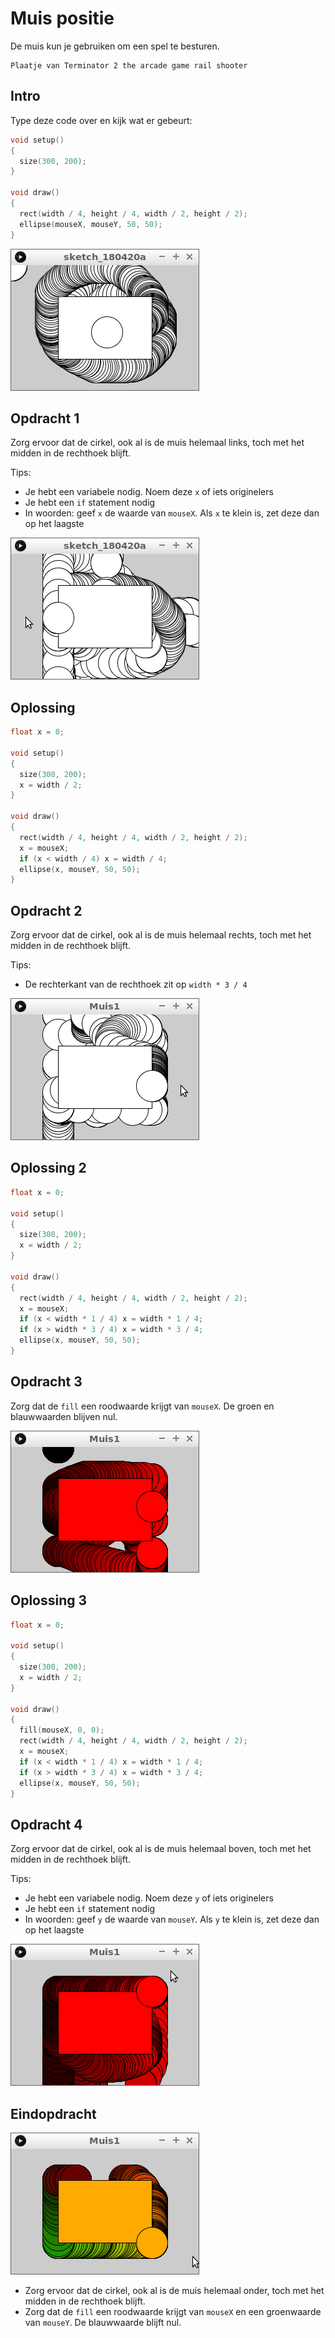 # Muis positie

De muis kun je gebruiken om een spel te besturen.

```
Plaatje van Terminator 2 the arcade game rail shooter
```

## Intro

Type deze code over en kijk wat er gebeurt:

```c++
void setup()
{
  size(300, 200);
}

void draw() 
{
  rect(width / 4, height / 4, width / 2, height / 2);
  ellipse(mouseX, mouseY, 50, 50);
}
```

![Muis 1 intro](Muis1_Intro.png)

## Opdracht 1

Zorg ervoor dat de cirkel, ook al is de muis helemaal links, toch
met het midden in de rechthoek blijft.

Tips:

 * Je hebt een variabele nodig. Noem deze `x` of iets originelers
 * Je hebt een `if` statement nodig
 * In woorden: geef `x` de waarde van `mouseX`. Als `x` te klein is, zet deze dan op het laagste

![Opdracht 1](Muis1_1.png)
   
## Oplossing

```c++
float x = 0;

void setup()
{
  size(300, 200);
  x = width / 2;
}

void draw() 
{
  rect(width / 4, height / 4, width / 2, height / 2);
  x = mouseX;
  if (x < width / 4) x = width / 4;
  ellipse(x, mouseY, 50, 50);
}
```

## Opdracht 2

Zorg ervoor dat de cirkel, ook al is de muis helemaal rechts, toch
met het midden in de rechthoek blijft.

Tips:

 * De rechterkant van de rechthoek zit op `width * 3 / 4`

![Opdracht 2](Muis1_2.png)
   
## Oplossing 2

```c++
float x = 0;

void setup()
{
  size(300, 200);
  x = width / 2;
}

void draw() 
{
  rect(width / 4, height / 4, width / 2, height / 2);
  x = mouseX;
  if (x < width * 1 / 4) x = width * 1 / 4;
  if (x > width * 3 / 4) x = width * 3 / 4;
  ellipse(x, mouseY, 50, 50);
}
```

## Opdracht 3

Zorg dat de `fill` een roodwaarde krijgt van `mouseX`. De
groen en blauwwaarden blijven nul.

![Opdracht 3](Muis1_3.png)
   
## Oplossing 3

```c++
float x = 0;

void setup()
{
  size(300, 200);
  x = width / 2;
}

void draw() 
{
  fill(mouseX, 0, 0);
  rect(width / 4, height / 4, width / 2, height / 2);
  x = mouseX;
  if (x < width * 1 / 4) x = width * 1 / 4;
  if (x > width * 3 / 4) x = width * 3 / 4;
  ellipse(x, mouseY, 50, 50);
}
```

## Opdracht 4

Zorg ervoor dat de cirkel, ook al is de muis helemaal boven, toch
met het midden in de rechthoek blijft.

Tips:

 * Je hebt een variabele nodig. Noem deze `y` of iets originelers
 * Je hebt een `if` statement nodig
 * In woorden: geef `y` de waarde van `mouseY`. Als `y` te klein is, zet deze dan op het laagste

![Opdracht 1](Muis1_4.png)


## Eindopdracht

![Eindopdracht](Muis1_Eindopdracht.png)

 * Zorg ervoor dat de cirkel, ook al is de muis helemaal onder, toch
   met het midden in de rechthoek blijft.
 * Zorg dat de `fill` een roodwaarde krijgt van `mouseX`
   en een groenwaarde van `mouseY`. De
   blauwwaarde blijft nul.
